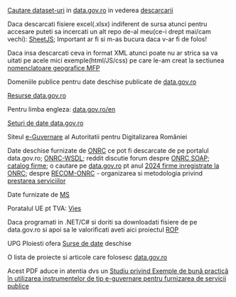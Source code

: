 
[Cautare dataset-uri](https://data.gov.ro/dataset?q=2023&sort=score+desc%2C+metadata_modified+desc) in [data.gov.ro](https://data.gov.ro/) in vederea [descarcarii](https://data.gov.ro/dataset?q=2024&organization=agentia-nationala-de-administrare-fiscala)

Daca descarcati fisiere excel(.xlsx) indiferent de sursa atunci pentru accesare puteti sa incercati un alt repo de-al meu(ce-i drept mai/cam vechi): [SheetJS](https://stefanache.github.io/SheetJS/); Important ar fi si m-as bucura daca v-ar fi de folos!

Daca insa descarcati ceva in format XML atunci poate nu ar strica sa va uitati pe acele mici exemple(html/JS/css) pe care le-am creat la sectiunea [nomenclatoare geografice MFP](https://github.com/stefanache/MFP-ANAF-RO/blob/main/js_scripts/mfp/nomenclatoare_geografice/readMe.md)

Domeniile publice pentru date deschise publicate de [data.gov.ro](https://domenii.gov.ro/new/date-deschise/)

[Resurse data.gov.ro](https://data.gov.ro/pages/resources)

Pentru limba engleza: [data.gov.ro/en](https://data.gov.ro/en/datarequest?state=open)

[Seturi de date data.gov.ro](https://data.gov.ro/dataset)

Siteul [e-Guvernare](https://www.e-guvernare.ro/) al Autoritatii pentru Digitalizarea României

Date deschise furnizate de [ONRC](https://data.gov.ro/organization/onrc) ce pot fi descarcate de pe portalul data.gov.ro; [ONRC-WSDL](https://portal.onrc.ro/ONRCPortalWeb/wservices/QueryService/?wsdl); reddit discutie forum despre [ONRC SOAP](https://www.reddit.com/r/programare/comments/153oqkj/apisoap_onrcro/);  [catalog firme](https://devforum.ro/t/lista-catalog-firme-din-romania/3636/50?page=3); o cautare pe [data.gov.ro](https://data.gov.ro/organization/onrc?q=2024&sort=score+desc%2C+metadata_modified+desc)  pt anul [2024 firme inregistrate la ONRC](https://data.gov.ro/organization/16c83dbe-5a2b-466b-abda-7722354b665c?q=&organization=onrc&sort=metadata_modified+desc); despre [RECOM-ONRC](https://www.onrc.ro/documente/achizitii/2019/10.05.2019/1494209120184CP108513_Anexe%202-13-semnat.pdf) - organizarea si metodologia privind [prestarea serviciilor ](https://data.gov.ro/datarequest/comment/c32a31c1-5f01-45cf-8b01-a65c9a9bb885)

Date furnizate de [MS](https://data.gov.ro/datarequest?organization=ms)

Poratalul UE pt TVA: [Vies](https://ec.europa.eu/taxation_customs/vies/#/faq)

Daca programati in .NET/C# si doriti sa downloadati fisiere de pe data.gov.ro si apoi  sa le valorificati aveti aici proiectul [ROP](https://github.com/ignatandrei/RomaniaOpenData/blob/master/ROP/ROPCommon/DownloadData.cs)

UPG Ploiesti ofera [Surse de date](https://sites.google.com/upg-ploiesti.ro/resurse-se/alte-resurse/surse-de-date) deschise

O lista de proiecte si articole care folosesc [data.gov.ro](https://gov.palcu.ro/lista)

Acest PDF aduce in atentia dvs un [Studiu privind Exemple de bună practică în utilizarea instrumentelor de tip e-guvernare pentru furnizarea de servicii publice](https://www.adr.gov.ro/wp-content/uploads/2021/07/Studiu-privind-exemple-de-buna-practica-in-utilizarea-instrumentelor-de-tip-e-guvernare-pentru-furnizarea-de-servicii-publice-A20_12.02.2020.pdf)
